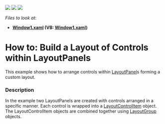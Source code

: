 <!-- default badges list -->
![](https://img.shields.io/endpoint?url=https://codecentral.devexpress.com/api/v1/VersionRange/128643001/14.2.3%2B)
[![](https://img.shields.io/badge/Open_in_DevExpress_Support_Center-FF7200?style=flat-square&logo=DevExpress&logoColor=white)](https://supportcenter.devexpress.com/ticket/details/E1848)
[![](https://img.shields.io/badge/📖_How_to_use_DevExpress_Examples-e9f6fc?style=flat-square)](https://docs.devexpress.com/GeneralInformation/403183)
<!-- default badges end -->
<!-- default file list -->
*Files to look at*:

* **[Window1.xaml](./CS/LayoutPanel_Content_Ex/Window1.xaml) (VB: [Window1.xaml](./VB/LayoutPanel_Content_Ex/Window1.xaml))**
<!-- default file list end -->
# How to: Build a Layout of Controls within LayoutPanels


<p>This example shows how to arrange controls within <a href="https://documentation.devexpress.com/#WPF/CustomDocument6823">LayoutPanel</a>s forming a custom layout.</p>


<h3>Description</h3>

In the example two LayoutPanels are created with controls arranged in a specific manner. Each control is wrapped into a&nbsp;<a href="https://documentation.devexpress.com/#WPF/CustomDocument7224">LayoutControlItem</a> object. The LayoutControlItem objects are combined together using&nbsp;<a href="https://documentation.devexpress.com/#WPF/CustomDocument6824">LayoutGroup</a> objects.

<br/>


